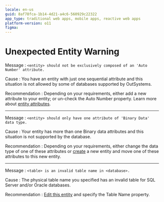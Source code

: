 ```yaml
---
locale: en-us
guid: 8af78fca-1b14-4d21-a4c6-560929c22322
app_type: traditional web apps, mobile apps, reactive web apps
platform-version: o11
figma:
---
```


# Unexpected Entity Warning

Message
:   `<entity> should not be exclusively composed of an 'Auto Number' attribute.`

Cause
:   You have an entity with just one sequential attribute and this situation is not allowed by some of databases supported by OutSystems.

Recommendation
:   Depending on your requirements, either add a new attribute to your entity; or un-check the Auto Number property. Learn more about [entity attributes](<../../../integration-with-systems/integration-studio/managing-extensions/entity-attribute.md>).

---

Message
:   `<entity> should only have one attribute of 'Binary Data' data type.`

Cause
:   Your entity has more than one Binary data attributes and this situation is not supported by the database.

Recommendation
:   Depending on your requirements, either change the data type of one of these attributes or [create](<../../../integration-with-systems/integration-studio/managing-extensions/entity-add.md>) a new entity and move one of these attributes to this new entity.

---

Message
:   `<table> is an invalid table name in <database>.`
  
Cause
:   The physical table name you specified has an invalid table for SQL Server and/or Oracle databases.

Recommendation
:   [Edit this entity](<../../../integration-with-systems/integration-studio/managing-extensions/entity-add.md>) and specify the Table Name property. 
